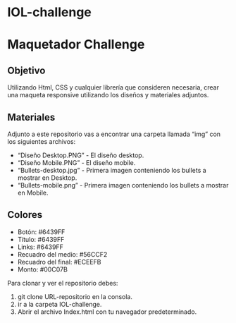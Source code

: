 # IOL-challenge


<h1 align="left">Maquetador Challenge</h1>

<h2 align="left">Objetivo</h2>


Utilizando Html, CSS y cualquier librería que consideren necesaria, crear una maqueta
responsive utilizando los diseños y materiales adjuntos.


<h2 align="left">Materiales</h2>


Adjunto a este repositorio vas a encontrar una carpeta llamada “img” con los siguientes archivos:
+ “Diseño Desktop.PNG” - El diseño desktop.
+ “Diseño Mobile.PNG” - El diseño mobile.
+ “Bullets-desktop.jpg” - Primera imagen conteniendo los bullets a mostrar en Desktop.
+ “Bullets-mobile.png” - Primera imagen conteniendo los bullets a mostrar en Mobile.


<h2 align="left">Colores</h2>

- Botón: #6439FF
- Título: #6439FF
- Links: #6439FF
- Recuadro del medio: #56CCF2
- Recuadro del final: #ECEEFB
- Monto: #00C07B


Para clonar y ver el repositorio debes:

1) git clone URL-repositorio en la consola.
2) ir a la carpeta IOL-challenge.
3) Abrir el archivo Index.html con tu navegador predeterminado.
